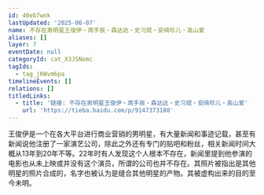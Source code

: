 ```yaml
---
id: 40eb7wnk
lastUpdated: '2025-06-07'
name: 不存在男明星王俊伊・席手辰・森达达・史习焜・安绮珍儿・高山爱
aliases: []
layer: 7
eventDate: null
categoryId: cat_X3JSNomc
tagIds:
  - tag_jKWvm6pa
timelineEvents: []
relations: []
titledLinks:
  - title: '链接: 不存在男明星王俊伊・席手辰・森达达・史习焜・安绮珍儿・高山爱'
    url: 'https://tieba.baidu.com/p/9147373180'
---
```

王俊伊是一个在各大平台进行商业营销的男明星，有大量新闻和事迹记载，甚至有新闻说他注册了一家演艺公司，除此之外还有专门的贴吧和粉丝，相关新闻时间大概从13年到20年不等。22年时有人发现这个人根本不存在，新闻里提到他参演的电影也从未上映或并没有这个演员，所谓的公司也并不存在。其照片被指出是其他明星的照片合成的，名字也被认为是缝合其他明星的产物。其被虚构出来的目的至今未明。
